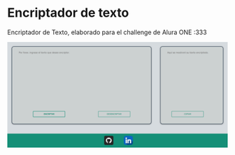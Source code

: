 # Encriptador de texto

Encriptador de Texto, elaborado para el challenge de Alura ONE :333

![App Screenshot](https://github.com/Cersita-XD/Encriptador-de-texto/blob/main/Encriptador/SS/SS.png?raw=true)
